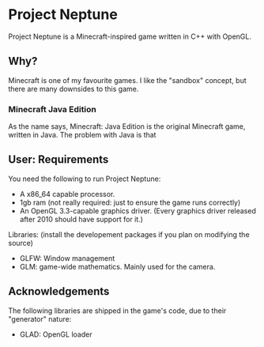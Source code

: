 # Project Neptune
Project Neptune is a Minecraft-inspired game written in C++ with OpenGL.

## Why?
Minecraft is one of my favourite games. I like the "sandbox" concept, but there are many downsides to this game.

### Minecraft Java Edition
As the name says, Minecraft: Java Edition is the original Minecraft game, written in Java.
The problem with Java is that

## User: Requirements
You need the following to run Project Neptune:
* A x86_64 capable processor.
* 1gb ram (not really required: just to ensure the game runs correctly)
* An OpenGL 3.3-capable graphics driver. (Every graphics driver released after 2010 should have support for it.)

Libraries: (install the developement packages if you plan on modifying the source)
* GLFW: Window management
* GLM: game-wide mathematics. Mainly used for the camera.

## Acknowledgements
The following libraries are shipped in the game's code, due to their "generator" nature:
* GLAD: OpenGL loader